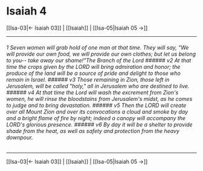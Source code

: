 # Isaiah 4

[[Isa-03|← Isaiah 03]] | [[Isaiah]] | [[Isa-05|Isaiah 05 →]]
***

###### 1 Seven women will grab hold of one man at that time. They will say, "We will provide our own food, we will provide our own clothes; but let us belong to you-- take away our shame!"The Branch of the Lord ###### v2 At that time the crops given by the LORD will bring admiration and honor; the produce of the land will be a source of pride and delight to those who remain in Israel. ###### v3 Those remaining in Zion, those left in Jerusalem, will be called "holy," all in Jerusalem who are destined to live. ###### v4 At that time the Lord will wash the excrement from Zion's women, he will rinse the bloodstains from Jerusalem's midst, as he comes to judge and to bring devastation. ###### v5 Then the LORD will create over all Mount Zion and over its convocations a cloud and smoke by day and a bright flame of fire by night; indeed a canopy will accompany the LORD's glorious presence. ###### v6 By day it will be a shelter to provide shade from the heat, as well as safety and protection from the heavy downpour.

***
[[Isa-03|← Isaiah 03]] | [[Isaiah]] | [[Isa-05|Isaiah 05 →]]
